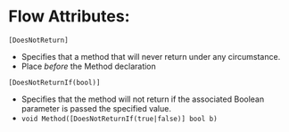 ﻿# Flow Attributes: 
`[DoesNotReturn]`
- Specifies that a method that will never return under any circumstance.
- Place _before_ the Method declaration

`[DoesNotReturnIf(bool)]`
- Specifies that the method will not return if the associated Boolean parameter is passed the specified value.
- `void Method([DoesNotReturnIf(true|false)] bool b)`